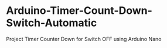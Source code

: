 # Arduino-Timer-Count-Down-Switch-Automatic
Project Timer Counter Down for Switch OFF using Arduino Nano
